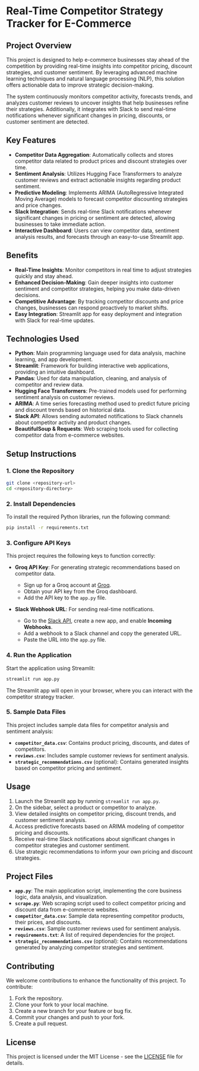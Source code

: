 
# Real-Time Competitor Strategy Tracker for E-Commerce

## Project Overview

This project is designed to help e-commerce businesses stay ahead of the competition by providing real-time insights into competitor pricing, discount strategies, and customer sentiment. By leveraging advanced machine learning techniques and natural language processing (NLP), this solution offers actionable data to improve strategic decision-making.

The system continuously monitors competitor activity, forecasts trends, and analyzes customer reviews to uncover insights that help businesses refine their strategies. Additionally, it integrates with Slack to send real-time notifications whenever significant changes in pricing, discounts, or customer sentiment are detected.

## Key Features

- **Competitor Data Aggregation**: Automatically collects and stores competitor data related to product prices and discount strategies over time.
- **Sentiment Analysis**: Utilizes Hugging Face Transformers to analyze customer reviews and extract actionable insights regarding product sentiment.
- **Predictive Modeling**: Implements ARIMA (AutoRegressive Integrated Moving Average) models to forecast competitor discounting strategies and price changes.
- **Slack Integration**: Sends real-time Slack notifications whenever significant changes in pricing or sentiment are detected, allowing businesses to take immediate action.
- **Interactive Dashboard**: Users can view competitor data, sentiment analysis results, and forecasts through an easy-to-use Streamlit app.

## Benefits

- **Real-Time Insights**: Monitor competitors in real time to adjust strategies quickly and stay ahead.
- **Enhanced Decision-Making**: Gain deeper insights into customer sentiment and competitor strategies, helping you make data-driven decisions.
- **Competitive Advantage**: By tracking competitor discounts and price changes, businesses can respond proactively to market shifts.
- **Easy Integration**: Streamlit app for easy deployment and integration with Slack for real-time updates.

## Technologies Used

- **Python**: Main programming language used for data analysis, machine learning, and app development.
- **Streamlit**: Framework for building interactive web applications, providing an intuitive dashboard.
- **Pandas**: Used for data manipulation, cleaning, and analysis of competitor and review data.
- **Hugging Face Transformers**: Pre-trained models used for performing sentiment analysis on customer reviews.
- **ARIMA**: A time series forecasting method used to predict future pricing and discount trends based on historical data.
- **Slack API**: Allows sending automated notifications to Slack channels about competitor activity and product changes.
- **BeautifulSoup & Requests**: Web scraping tools used for collecting competitor data from e-commerce websites.

## Setup Instructions

### 1. Clone the Repository
```bash
git clone <repository-url>
cd <repository-directory>
```

### 2. Install Dependencies
To install the required Python libraries, run the following command:
```bash
pip install -r requirements.txt
```

### 3. Configure API Keys
This project requires the following keys to function correctly:
- **Groq API Key**: For generating strategic recommendations based on competitor data.
   - Sign up for a Groq account at [Groq](https://groq.com).
   - Obtain your API key from the Groq dashboard.
   - Add the API key to the `app.py` file.

- **Slack Webhook URL**: For sending real-time notifications.
   - Go to the [Slack API](https://api.slack.com/apps), create a new app, and enable **Incoming Webhooks**.
   - Add a webhook to a Slack channel and copy the generated URL.
   - Paste the URL into the `app.py` file.

### 4. Run the Application
Start the application using Streamlit:
```bash
streamlit run app.py
```

The Streamlit app will open in your browser, where you can interact with the competitor strategy tracker.

### 5. Sample Data Files
This project includes sample data files for competitor analysis and sentiment analysis:
- **`competitor_data.csv`**: Contains product pricing, discounts, and dates of competitors.
- **`reviews.csv`**: Includes sample customer reviews for sentiment analysis.
- **`strategic_recommendations.csv`** (optional): Contains generated insights based on competitor pricing and sentiment.

## Usage

1. Launch the Streamlit app by running `streamlit run app.py`.
2. On the sidebar, select a product or competitor to analyze.
3. View detailed insights on competitor pricing, discount trends, and customer sentiment analysis.
4. Access predictive forecasts based on ARIMA modeling of competitor pricing and discounts.
5. Receive real-time Slack notifications about significant changes in competitor strategies and customer sentiment.
6. Use strategic recommendations to inform your own pricing and discount strategies.

## Project Files

- **`app.py`**: The main application script, implementing the core business logic, data analysis, and visualization.
- **`scrape.py`**: Web scraping script used to collect competitor pricing and discount data from e-commerce websites.
- **`competitor_data.csv`**: Sample data representing competitor products, their prices, and discounts.
- **`reviews.csv`**: Sample customer reviews used for sentiment analysis.
- **`requirements.txt`**: A list of required dependencies for the project.
- **`strategic_recommendations.csv`** (optional): Contains recommendations generated by analyzing competitor strategies and sentiment.

## Contributing

We welcome contributions to enhance the functionality of this project. To contribute:
1. Fork the repository.
2. Clone your fork to your local machine.
3. Create a new branch for your feature or bug fix.
4. Commit your changes and push to your fork.
5. Create a pull request.

## License

This project is licensed under the MIT License - see the [LICENSE](LICENSE) file for details.

